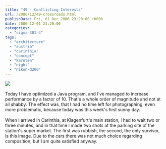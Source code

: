 ```yaml
---
title: "49 - Conflicting Interests"
url: /2006/12/49-crossroads.html
publishDate: Fri, 01 Dec 2006 23:20:00 +0000
date: 2006-12-01 23:20:00
categories: 
  - "sigma-301-4"
tags: 
  - "architecture"
  - "austria"
  - "carinthia"
  - "concept"
  - "karnten"
  - "night"
  - "nikon-d200"
---
```

<a href="https://d25zfm9zpd7gm5.cloudfront.net/1200x1200/2006/20061201_211220_ps.jpg"><img src="https://d25zfm9zpd7gm5.cloudfront.net/0600x0600/2006/20061201_211220_ps.jpg"/></a><br/><br/>Today I have optimized a Java program, and I've managed to increase performance by a factor of 10. That's a whole order of magnitude and not at all shabby. The effect was, that I had no time left for photographing, even more problematic, because today was this week's first sunny day.<br/><br/>When I arrived in Carinthia, at Klagenfurt's main station, I had to wait two or three minutes, and in that time I made two shots at the parking site of the station's super market. The first was rubbish, the second, the only survivor, is this image. Due to the cars there was not much choice regarding composition, but I am quite satisfied anyway.
